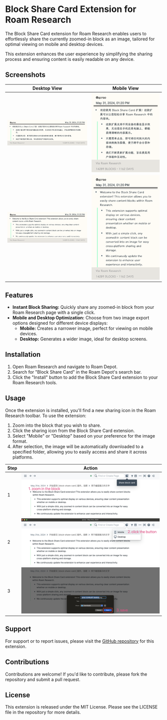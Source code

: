 # Block Share Card Extension for Roam Research

The Block Share Card extension for Roam Research enables users to effortlessly share the currently zoomed-in block as an image, tailored for optimal viewing on mobile and desktop devices.

This extension enhances the user experience by simplifying the sharing process and ensuring content is easily readable on any device.

## Screenshots

| Desktop View                   | Mobile View                   |
|--------------------------------|-------------------------------|
| ![](./assets/qcrao-4uDyOJFsn-desktop.png) | ![](./assets/qcrao-4uDyOJFsn-mobile.png) |
| ![](./assets/qcrao-UUhfbu5lT-desktop.png) | ![](./assets/qcrao-UUhfbu5lT-mobile.png) |


## Features

- **Instant Block Sharing:** Quickly share any zoomed-in block from your Roam Research page with a single click.
- **Mobile and Desktop Optimization:** Choose from two image export options designed for different device displays:
  - **Mobile:** Creates a narrower image, perfect for viewing on mobile devices.
  - **Desktop:** Generates a wider image, ideal for desktop screens.

## Installation

1. Open Roam Research and navigate to Roam Depot.
2. Search for "Block Share Card" in the Roam Depot's search bar.
3. Click the "Install" button to add the Block Share Card extension to your Roam Research tools.

## Usage

Once the extension is installed, you'll find a new sharing icon in the Roam Research toolbar. To use the extension:

1. Zoom into the block that you wish to share.
2. Click the sharing icon from the Block Share Card extension.
3. Select "Mobile" or "Desktop" based on your preference for the image format.
4. After selection, the image will be automatically downloaded to a specified folder, allowing you to easily access and share it across platforms.

| Step                   | Action                   |
|--------------------------------|-------------------------------|
|1|![](./assets/step1.jpeg)|
|2|![](./assets/step2.jpeg)|
|3|![](./assets/step3.jpeg)|

## Support

For support or to report issues, please visit the [GitHub repository](https://github.com/qcrao/block-share-card) for this extension.

## Contributions

Contributions are welcome! If you'd like to contribute, please fork the repository and submit a pull request.

## License

This extension is released under the MIT License. Please see the LICENSE file in the repository for more details.
